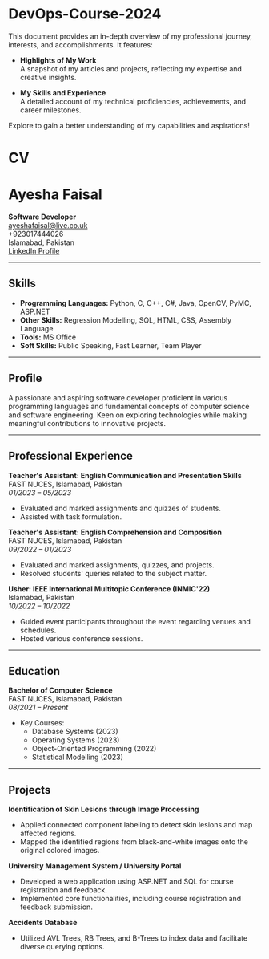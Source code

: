 # DevOps-Course-2024

This document provides an in-depth overview of my professional journey, interests, and accomplishments. It features:  

- **Highlights of My Work**  
  A snapshot of my articles and projects, reflecting my expertise and creative insights.  

- **My Skills and Experience**  
  A detailed account of my technical proficiencies, achievements, and career milestones.  

Explore to gain a better understanding of my capabilities and aspirations!  

# CV

# Ayesha Faisal

**Software Developer**  
ayeshafaisal@live.co.uk  
+923017444026  
Islamabad, Pakistan  
[LinkedIn Profile](https://www.linkedin.com/in/ayesha-faisal-b24588277/)

---

## Skills
- **Programming Languages:** Python, C, C++, C#, Java, OpenCV, PyMC, ASP.NET
- **Other Skills:** Regression Modelling, SQL, HTML, CSS, Assembly Language
- **Tools:** MS Office
- **Soft Skills:** Public Speaking, Fast Learner, Team Player

---

## Profile
A passionate and aspiring software developer proficient in various programming languages and fundamental concepts of computer science and software engineering. Keen on exploring technologies while making meaningful contributions to innovative projects.

---

## Professional Experience

**Teacher's Assistant: English Communication and Presentation Skills**  
FAST NUCES, Islamabad, Pakistan  
*01/2023 – 05/2023*
- Evaluated and marked assignments and quizzes of students.
- Assisted with task formulation.

**Teacher's Assistant: English Comprehension and Composition**  
FAST NUCES, Islamabad, Pakistan  
*09/2022 – 01/2023*
- Evaluated and marked assignments, quizzes, and projects.
- Resolved students' queries related to the subject matter.

**Usher: IEEE International Multitopic Conference (INMIC'22)**  
Islamabad, Pakistan  
*10/2022 – 10/2022*
- Guided event participants throughout the event regarding venues and schedules.
- Hosted various conference sessions.

---

## Education

**Bachelor of Computer Science**  
FAST NUCES, Islamabad, Pakistan  
*08/2021 – Present*
- Key Courses:
  - Database Systems (2023)
  - Operating Systems (2023)
  - Object-Oriented Programming (2022)
  - Statistical Modelling (2023)

---

## Projects

**Identification of Skin Lesions through Image Processing**
- Applied connected component labeling to detect skin lesions and map affected regions.
- Mapped the identified regions from black-and-white images onto the original colored images.

**University Management System / University Portal**
- Developed a web application using ASP.NET and SQL for course registration and feedback.
- Implemented core functionalities, including course registration and feedback submission.

**Accidents Database**
- Utilized AVL Trees, RB Trees, and B-Trees to index data and facilitate diverse querying options.

